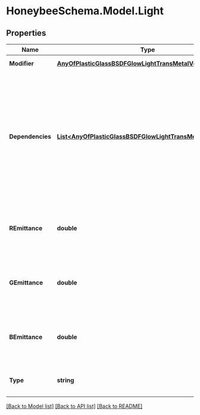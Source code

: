 
# HoneybeeSchema.Model.Light

## Properties

Name | Type | Description | Notes
------------ | ------------- | ------------- | -------------
**Modifier** | [**AnyOfPlasticGlassBSDFGlowLightTransMetalVoidMirror**](AnyOfPlasticGlassBSDFGlowLightTransMetalVoidMirror.md) | Material modifier. | [optional] 
**Dependencies** | [**List&lt;AnyOfPlasticGlassBSDFGlowLightTransMetalVoidMirror&gt;**](AnyOfPlasticGlassBSDFGlowLightTransMetalVoidMirror.md) | List of modifiers that this modifier depends on. This argument is only useful for defining advanced modifiers where the modifier is defined based on other modifiers. | [optional] 
**REmittance** | **double** | A value between 0 and 1 for the red channel of the modifier. | [optional] [default to 0.0D]
**GEmittance** | **double** | A value between 0 and 1 for the green channel of the modifier. | [optional] [default to 0.0D]
**BEmittance** | **double** | A value between 0 and 1 for the blue channel of the modifier. | [optional] [default to 0.0D]
**Type** | **string** |  | [optional] [readonly] [default to "Light"]

[[Back to Model list]](../README.md#documentation-for-models)
[[Back to API list]](../README.md#documentation-for-api-endpoints)
[[Back to README]](../README.md)

